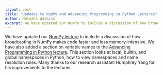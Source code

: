 ```yaml
---
layout: post
title: "Updates to NumPy and Advancing Programming in Python Lectures"
author: Natasha Watkins
excerpt: We have updated our NumPy to include a discussion of how broadcasting in NumPy makes code faster and less memory-intensive.
---
```


We have updated our [NumPy lecture](https://python-programming.quantecon.org/numpy.html#broadcasting) to include a discussion of how broadcasting in NumPy makes code faster and less memory-intensive. We have also added a section on variable names to the [Advancing Programming in Python lecture](https://python-programming.quantecon.org/oop_intro.html#names-and-name-resolution). This section looks at local, builtin, and global namespaces in Python, how to view namespaces and name resolution rules. Many thanks to our research assistant Humphrey Yang for his improvements to the lectures.